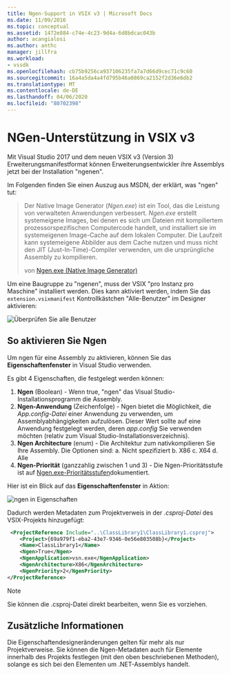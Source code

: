 ```yaml
---
title: Ngen-Support in VSIX v3 | Microsoft Docs
ms.date: 11/09/2016
ms.topic: conceptual
ms.assetid: 1472e884-c74e-4c23-9d4a-6d8bdcac043b
author: acangialosi
ms.author: anthc
manager: jillfra
ms.workload:
- vssdk
ms.openlocfilehash: cb75b9256ca937106235fa7a7d66d9cec71c9c60
ms.sourcegitcommit: 16a4a5da4a4fd795b46a0869ca2152f2d36e6db2
ms.translationtype: MT
ms.contentlocale: de-DE
ms.lasthandoff: 04/06/2020
ms.locfileid: "80702398"
---
```

# <a name="ngen-support-in-vsix-v3"></a>NGen-Unterstützung in VSIX v3

Mit Visual Studio 2017 und dem neuen VSIX v3 (Version 3) Erweiterungsmanifestformat können Erweiterungsentwickler ihre Assemblys jetzt bei der Installation "ngenen".

Im Folgenden finden Sie einen Auszug aus MSDN, der erklärt, was "ngen" tut:

>Der Native Image Generator (*Ngen.exe*) ist ein Tool, das die Leistung von verwalteten Anwendungen verbessert. *Ngen.exe* erstellt systemeigene Images, bei denen es sich um Dateien mit kompiliertem prozessorspezifischen Computercode handelt, und installiert sie im systemeigenen Image-Cache auf dem lokalen Computer. Die Laufzeit kann systemeigene Abbilder aus dem Cache nutzen und muss nicht den JIT (Just-In-Time)-Compiler verwenden, um die ursprüngliche Assembly zu kompilieren.
>
>von [Ngen.exe (Native Image Generator)](/dotnet/framework/tools/ngen-exe-native-image-generator)

Um eine Baugruppe zu "ngenen", muss der VSIX "pro Instanz pro Maschine" installiert werden. Dies kann aktiviert werden, indem Sie das `extension.vsixmanifest` Kontrollkästchen "Alle-Benutzer" im Designer aktivieren:

![Überprüfen Sie alle Benutzer](media/check-all-users.png)

## <a name="how-to-enable-ngen"></a>So aktivieren Sie Ngen

Um ngen für eine Assembly zu aktivieren, können Sie das **Eigenschaftenfenster** in Visual Studio verwenden.

Es gibt 4 Eigenschaften, die festgelegt werden können:

1. **Ngen** (Boolean) - Wenn true, "ngen" das Visual Studio-Installationsprogramm die Assembly.
2. **Ngen-Anwendung** (Zeichenfolge) - Ngen bietet die Möglichkeit, die *App.config-Datei* einer Anwendung zu verwenden, um Assemblyabhängigkeiten aufzulösen. Dieser Wert sollte auf eine Anwendung festgelegt werden, deren *app.config* Sie verwenden möchten (relativ zum Visual Studio-Installationsverzeichnis).
3. **Ngen Architecture** (enum) - Die Architektur zum nativkompilieren Sie Ihre Assembly. Die Optionen sind: a. Nicht spezifiziert b. X86 c. X64 d. Alle
4. **Ngen-Priorität** (ganzzahlig zwischen 1 und 3) - Die Ngen-Prioritätsstufe ist auf [Ngen.exe-Prioritätsstufen](/dotnet/framework/tools/ngen-exe-native-image-generator#priority-levels)dokumentiert.

Hier ist ein Blick auf das **Eigenschaftenfenster** in Aktion:

![ngen in Eigenschaften](media/ngen-in-properties.png)

Dadurch werden Metadaten zum Projektverweis in der *.csproj-Datei* des VSIX-Projekts hinzugefügt:

```xml
 <ProjectReference Include="..\ClassLibrary1\ClassLibrary1.csproj">
    <Project>{69a979f1-eba2-43e7-9346-0e56e803508b}</Project>
    <Name>ClassLibrary1</Name>
    <Ngen>True</Ngen>
    <NgenApplication>vsn.exe</NgenApplication>
    <NgenArchitecture>X86</NgenArchitecture>
    <NgenPriority>2</NgenPriority>
</ProjectReference>
```

> [!NOTE]
> Sie können die .csproj-Datei direkt bearbeiten, wenn Sie es vorziehen.

## <a name="extra-information"></a>Zusätzliche Informationen

Die Eigenschaftendesigneränderungen gelten für mehr als nur Projektverweise. Sie können die Ngen-Metadaten auch für Elemente innerhalb des Projekts festlegen (mit den oben beschriebenen Methoden), solange es sich bei den Elementen um .NET-Assemblys handelt.
